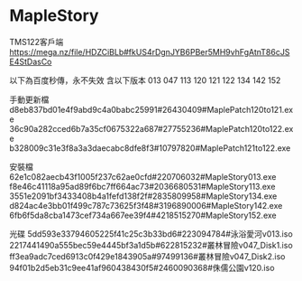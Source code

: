 # MapleStory
TMS122客戶端
https://mega.nz/file/HDZCiBLb#fkUS4rDgnJYB6PBer5MH9vhFgAtnT86cJSE4StDasCo

以下為百度秒傳，永不失效
含以下版本
013 047 113 120 121 122 134 142 152

手動更新檔
d8eb837bd01e4f9abd9c4a0babc25991#26430409#MaplePatch120to121.exe
36c90a282cced6b7a35cf0675322a687#27755236#MaplePatch120to122.exe
b328009c31e3f8a3a3daecabc8dfe8f3#10797820#MaplePatch121to122.exe

安裝檔
62e1c082aecb43f1005f237c62ae0cfd#220706032#MapleStory013.exe
f8e46c41118a95ad89f6bc7ff664ac73#2036680531#MapleStory113.exe
3551e2091bf3433408b4a1fefd138f2f#2835809958#MapleStory134.exe
d824ac4e3bb01f499c787c73625f3f48#3196890006#MapleStory142.exe
6fb6f5da8cba1473cef734a667ee39f4#4218515270#MapleStory152.exe

光碟
5dd593e33794605225f41c25c3b33bd6#223094784#泳浴愛河v013.iso
2217441490a555bec59e4445bf3a1d5b#622815232#叢林冒險v047_Disk1.iso
ff3ea9adc7ced6913c0f429e1843905a#97499136#叢林冒險v047_Disk2.iso
94f01b2d5eb31c9ee41af960438430f5#2460090368#侏儒公園v120.iso

